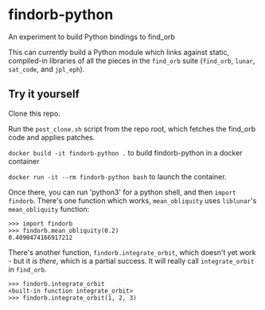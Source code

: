 # findorb-python

An experiment to build Python bindings to find_orb

This can currently build a Python module which links against static,
compiled-in libraries of all the pieces in the `find_orb` suite
(`find_orb`, `lunar`, `sat_code`, and `jpl_eph`).

## Try it yourself

Clone this repo.

Run the `post_clone.sh` script from the repo root, which fetches the find_orb code and applies patches.

`docker build -it findorb-python .` to build findorb-python in a docker container

`docker run -it --rm findorb-python bash` to launch the container.

Once there, you can run 'python3' for a python shell, and then `import findorb`. There's one function which works, `mean_obliquity` uses `liblunar`'s `mean_obliquity` function:
```
>>> import findorb
>>> findorb.mean_obliquity(0.2)
0.4090474166917212
```

There's another function, `findorb.integrate_orbit`, which doesn't yet work - but it _is there_, which is a partial success. It will really call `integrate_orbit` in `find_orb`.
```
>>> findorb.integrate_orbit
<built-in function integrate_orbit>
>>> findorb.integrate_orbit(1, 2, 3)

```
